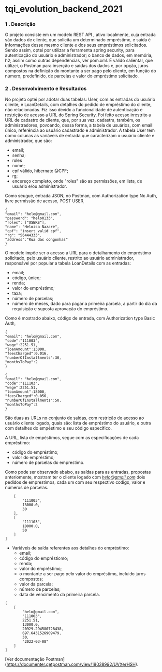 # tqi_evolution_backend_2021
### 1 . Descrição 
O projeto consiste em um modelo REST API , ativo localmente, cuja entrada são dados de cliente, que solicita um determinado empréstimo, e saída é informações desse mesmo cliente e dos seus empréstimos solicitados. Sendo assim, optei por utilizar a ferramenta spring security, para autenticação do usuário e administrador; o banco de dados, em memória, h2; assim como outras dependências, ver pom.xml. É válido salientar, que utilizei, o Postman para inserção e saídas dos dados e, por opção, juros compostos na definição do montante a ser pago pelo cliente, em função do número, predefinido, de parcelas e valor do empréstimo solicitado.

### 2 . Desenvolvimento e Resultados

No projeto optei por adotar duas tabelas: User, com as entradas do usuário cliente, e LoanDetails, com detalhes do pedido de empréstimo do cliente, não relacionadas. Fiz isso devido a funcionalidade de autenticação e restrição de acesso a URL do Spring Security.
Foi feito acesso irrestrito a URL de cadastro de cliente, que, por sua vez, cadastra, também, os administradores, povoando, dessa forma, a tabela de usuários, com email único, referência ao usuário cadastrado e administrador. A tabela User tem como colunas as variáveis de entrada que caracterizam o usuário cliente e administrador, que são:

  * email;
  * senha;
  * roles
  * nome;
  * cpf válido, hibernate @CPF;
  * rg;
  * encereço completo,
onde "roles" são as permissões, em lista, de usuário e/ou administrador.

Como seugue, entrada JSON, no Postman, com Authorization type No Auth, livre permissão de acesso, POST USER,

```
{
"email": "helo@gmail.com",
"password": "helo0133",
"roles": ["USERS"],
"name": "Heloisa Nazaré",
"cpf": "insert valid cpf",
"rg": "56444333",
"address":"Rua das congonhas"
}
```

O modelo impõe ser o acesso a URL para o detalhamento do empréstimo solicitado, pelo usuário cliente, restrito ao usuário administrador, responsável por popular a tabela LoanDetails com as entradas:
  * email;
  * código, único;
  * renda;
  * valor do empréstimo;
  * taxa;
  * número de parcelas;
  * número de meses, dado para pagar a primeira parcela, a partir do dia da requisição e suposta aprovação do empréstimo.

Como é mostrado abaixo, código de entrada, com Authorization type Basic Auth,
```  
{
"email": "helo@gmail.com",
"code":"111003",
"wage":2251.51,
"loanAmount":13000,
"feesCharged":0.016,
"numberOfInstallments":30,
"monthsToPay":2
}  
```
```
{
"email": "helo@gmail.com",
"code":"111103",
"wage":2251.51,
"loanAmount":18000,
"feesCharged":0.056,
"numberOfInstallments":50,
"monthsToPay":2
}
```

São duas as URLs no conjunto de saídas, com restrição de acesso ao usuário cliente logado, quais são: lista de empréstimo do usuário, e outra com detalhes do empéstimo e seu código específico.

A URL, lista de empéstimos, segue com as especificações de cada empréstimo:

 * código do empréstimo;
 * valor do empréstimo;
 * número de parcelas do emprestimo.

Como pode ser observado abaixo, as saídas para as entradas, propostas anteriomente, mostram ter o cliente logado com *helo@gmail.com* dois pedidos de emprestimos, cada um com seu respectivo codigo, valor e números de parcelas.

```[
    [
        "111003",
        13000.0,
        30
    ],
    [
        "111103",
        18000.0,
        50
    ]
]
```

* Variáveis de saída referentes aos detalhes do empréstimo:
  * email;
  * código do empréstiomo;
  * renda;
  * valor do empréstimo;
  * o montante a ser pago pelo valor do empréstimo, incluido juros compostos;
  * valor da parcela;
  * número de parcelas;
  * data de vencimento da primeira parcela.

```
[
    [
        "helo@gmail.com",
        "111003",
        2251.51,
        13000.0,
        20929.294580728438,
        697.6431526909479,
        30,
        "2022-03-08"
    ]
]
```

[Ver documentação Postman] (https://documenter.getpostman.com/view/18038992/UVXerHSH).


